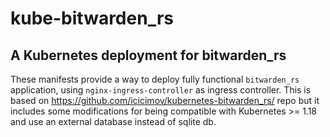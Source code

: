 # kube-bitwarden_rs
## A Kubernetes deployment for bitwarden_rs
These manifests provide a way to deploy fully functional `bitwarden_rs` application, using `nginx-ingress-controller` as ingress controller.
This is based on https://github.com/icicimov/kubernetes-bitwarden_rs/ repo but it includes some modifications for being compatible with Kubernetes >= 1.18 and use an external database instead of sqlite db.
